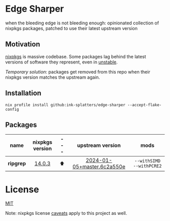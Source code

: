 # Edge Sharper

when the bleeding edge is not bleeding enough: opinionated collection of nixpkgs packages, patched to use their latest upstream version

## Motivation

[nixpkgs](https://github.com/NixOS/nixpkgs) is massive codebase. Some packages lag behind the latest versions of software they represent, even in [unstable](https://nixos.org/channels/nixpkgs-unstable).

_Temporary solution_: packages get removed from this repo when their nixpkgs version matches the upstream again.

## Installation

```shell
nix profile install github:ink-splatters/edge-sharper --accept-flake-config
```

## Packages

name | nixpkgs version |---|upstream version |mods
:---: | :---: | :---:  | :---:  | :---:
__ripgrep__|[14.0.3](https://github.com/BurntSushi/ripgrep/commit/67ad9917ad40d23df054b87a38532b06f85205dd)|⬆️|[2024-01-05+master.6c2a550e](https://github.com/BurntSushi/ripgrep/commit/6c2a550e1ed190351707dbcb28d5085a89ac0710)| `--withSIMD --withPCRE2`

# License

[MIT](LICENSE)

Note: nixpkgs license [caveats](https://github.com/NixOS/nixpkgs#license) apply to this project as well.
